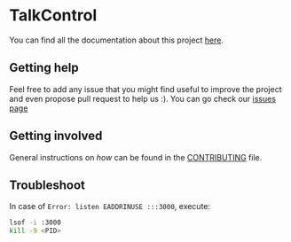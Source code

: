 # TalkControl

You can find all the documentation about this project [here](http://m.quickmeme.com/img/74/74b9f223ba4275108406508561b12d3b708110d5d0cd92b8bc05cf575fc944e8.jpg).

## Getting help

Feel free to add any issue that you might find useful to improve the project and even propose pull request to help us :).
You can go check our [issues page]('https://github.com/sfeir-open-source/talk-control/issues')

## Getting involved

General instructions on _how_ can be found in the [CONTRIBUTING](CONTRIBUTING.md) file.

## Troubleshoot

In case of `Error: listen EADDRINUSE :::3000`, execute:

```bash
lsof -i :3000
kill -9 <PID>
```

